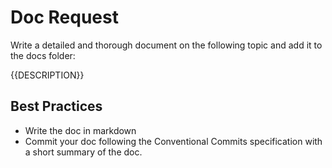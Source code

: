 # Doc Request
Write a detailed and thorough document on the following topic and add it to the docs folder:

{{DESCRIPTION}}

## Best Practices
- Write the doc in markdown
- Commit your doc following the Conventional Commits specification with a short summary of the doc.
